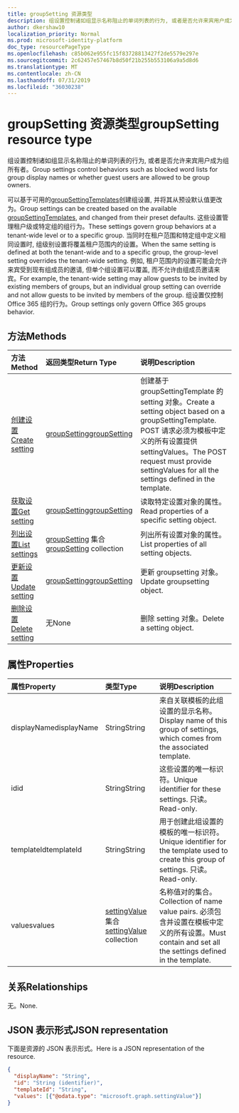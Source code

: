 ```yaml
---
title: groupSetting 资源类型
description: 组设置控制诸如组显示名称阻止的单词列表的行为, 或者是否允许来宾用户成为组所有者。
author: dkershaw10
localization_priority: Normal
ms.prod: microsoft-identity-platform
doc_type: resourcePageType
ms.openlocfilehash: c85b062e955fc15f83728813427f2de5579e297e
ms.sourcegitcommit: 2c62457e57467b8d50f21b255b553106a9a5d8d6
ms.translationtype: MT
ms.contentlocale: zh-CN
ms.lasthandoff: 07/31/2019
ms.locfileid: "36030238"
---
```

# <a name="groupsetting-resource-type"></a><span data-ttu-id="138d5-103">groupSetting 资源类型</span><span class="sxs-lookup"><span data-stu-id="138d5-103">groupSetting resource type</span></span>

<span data-ttu-id="138d5-104">组设置控制诸如组显示名称阻止的单词列表的行为, 或者是否允许来宾用户成为组所有者。</span><span class="sxs-lookup"><span data-stu-id="138d5-104">Group settings control behaviors such as blocked word lists for group display names or whether guest users are allowed to be group owners.</span></span>

<span data-ttu-id="138d5-105">可以基于可用的[groupSettingTemplates](groupsettingtemplate.md)创建组设置, 并将其从预设默认值更改为。</span><span class="sxs-lookup"><span data-stu-id="138d5-105">Group settings can be created based on the available [groupSettingTemplates](groupsettingtemplate.md), and changed from their preset defaults.</span></span> <span data-ttu-id="138d5-106">这些设置管理租户级或特定组的组行为。</span><span class="sxs-lookup"><span data-stu-id="138d5-106">These settings govern group behaviors at a tenant-wide level or to a specific group.</span></span> <span data-ttu-id="138d5-107">当同时在租户范围和特定组中定义相同设置时, 组级别设置将覆盖租户范围内的设置。</span><span class="sxs-lookup"><span data-stu-id="138d5-107">When the same setting is defined at both the tenant-wide and to a specific group, the group-level setting overrides the tenant-wide setting.</span></span>  <span data-ttu-id="138d5-108">例如, 租户范围内的设置可能会允许来宾受到现有组成员的邀请, 但单个组设置可以覆盖, 而不允许由组成员邀请来宾。</span><span class="sxs-lookup"><span data-stu-id="138d5-108">For example, the tenant-wide setting may allow guests to be invited by existing members of groups, but an individual group setting can override and not allow guests to be invited by members of the group.</span></span> <span data-ttu-id="138d5-109">组设置仅控制 Office 365 组的行为。</span><span class="sxs-lookup"><span data-stu-id="138d5-109">Group settings only govern Office 365 groups behavior.</span></span>

## <a name="methods"></a><span data-ttu-id="138d5-110">方法</span><span class="sxs-lookup"><span data-stu-id="138d5-110">Methods</span></span>

| <span data-ttu-id="138d5-111">方法</span><span class="sxs-lookup"><span data-stu-id="138d5-111">Method</span></span> | <span data-ttu-id="138d5-112">返回类型</span><span class="sxs-lookup"><span data-stu-id="138d5-112">Return Type</span></span> | <span data-ttu-id="138d5-113">说明</span><span class="sxs-lookup"><span data-stu-id="138d5-113">Description</span></span> |
|:---------------|:--------|:----------|
|[<span data-ttu-id="138d5-114">创建设置</span><span class="sxs-lookup"><span data-stu-id="138d5-114">Create setting</span></span>](../api/groupsetting-post-groupsettings.md) | [<span data-ttu-id="138d5-115">groupSetting</span><span class="sxs-lookup"><span data-stu-id="138d5-115">groupSetting</span></span>](groupsetting.md) |<span data-ttu-id="138d5-116">创建基于 groupSettingTemplate 的 setting 对象。</span><span class="sxs-lookup"><span data-stu-id="138d5-116">Create a setting object based on a groupSettingTemplate.</span></span> <span data-ttu-id="138d5-117">POST 请求必须为模板中定义的所有设置提供 settingValues。</span><span class="sxs-lookup"><span data-stu-id="138d5-117">The POST request must provide settingValues for all the settings defined in the template.</span></span> |
|[<span data-ttu-id="138d5-118">获取设置</span><span class="sxs-lookup"><span data-stu-id="138d5-118">Get setting</span></span>](../api/groupsetting-get.md) | [<span data-ttu-id="138d5-119">groupSetting</span><span class="sxs-lookup"><span data-stu-id="138d5-119">groupSetting</span></span>](groupsetting.md) | <span data-ttu-id="138d5-120">读取特定设置对象的属性。</span><span class="sxs-lookup"><span data-stu-id="138d5-120">Read properties of a specific setting object.</span></span> |
|[<span data-ttu-id="138d5-121">列出设置</span><span class="sxs-lookup"><span data-stu-id="138d5-121">List settings</span></span>](../api/groupsetting-list.md) | <span data-ttu-id="138d5-122">[groupSetting](groupsetting.md) 集合</span><span class="sxs-lookup"><span data-stu-id="138d5-122">[groupSetting](groupsetting.md) collection</span></span> | <span data-ttu-id="138d5-123">列出所有设置对象的属性。</span><span class="sxs-lookup"><span data-stu-id="138d5-123">List properties of all setting objects.</span></span> |
|[<span data-ttu-id="138d5-124">更新设置</span><span class="sxs-lookup"><span data-stu-id="138d5-124">Update setting</span></span>](../api/groupsetting-update.md) | [<span data-ttu-id="138d5-125">groupSetting</span><span class="sxs-lookup"><span data-stu-id="138d5-125">groupSetting</span></span>](groupsetting.md) | <span data-ttu-id="138d5-126">更新 groupsetting 对象。</span><span class="sxs-lookup"><span data-stu-id="138d5-126">Update groupsetting object.</span></span> |
|[<span data-ttu-id="138d5-127">删除设置</span><span class="sxs-lookup"><span data-stu-id="138d5-127">Delete setting</span></span>](../api/groupsetting-delete.md) | <span data-ttu-id="138d5-128">无</span><span class="sxs-lookup"><span data-stu-id="138d5-128">None</span></span> | <span data-ttu-id="138d5-129">删除 setting 对象。</span><span class="sxs-lookup"><span data-stu-id="138d5-129">Delete a setting object.</span></span> |

## <a name="properties"></a><span data-ttu-id="138d5-130">属性</span><span class="sxs-lookup"><span data-stu-id="138d5-130">Properties</span></span>

| <span data-ttu-id="138d5-131">属性</span><span class="sxs-lookup"><span data-stu-id="138d5-131">Property</span></span> | <span data-ttu-id="138d5-132">类型</span><span class="sxs-lookup"><span data-stu-id="138d5-132">Type</span></span> | <span data-ttu-id="138d5-133">说明</span><span class="sxs-lookup"><span data-stu-id="138d5-133">Description</span></span> |
|:---------------|:--------|:----------|
|<span data-ttu-id="138d5-134">displayName</span><span class="sxs-lookup"><span data-stu-id="138d5-134">displayName</span></span>|<span data-ttu-id="138d5-135">String</span><span class="sxs-lookup"><span data-stu-id="138d5-135">String</span></span>| <span data-ttu-id="138d5-136">来自关联模板的此组设置的显示名称。</span><span class="sxs-lookup"><span data-stu-id="138d5-136">Display name of this group of settings, which comes from the associated template.</span></span> |
|<span data-ttu-id="138d5-137">id</span><span class="sxs-lookup"><span data-stu-id="138d5-137">id</span></span>|<span data-ttu-id="138d5-138">String</span><span class="sxs-lookup"><span data-stu-id="138d5-138">String</span></span>| <span data-ttu-id="138d5-139">这些设置的唯一标识符。</span><span class="sxs-lookup"><span data-stu-id="138d5-139">Unique identifier for these settings.</span></span> <span data-ttu-id="138d5-140">只读。</span><span class="sxs-lookup"><span data-stu-id="138d5-140">Read-only.</span></span> |
|<span data-ttu-id="138d5-141">templateId</span><span class="sxs-lookup"><span data-stu-id="138d5-141">templateId</span></span>|<span data-ttu-id="138d5-142">String</span><span class="sxs-lookup"><span data-stu-id="138d5-142">String</span></span>| <span data-ttu-id="138d5-143">用于创建此组设置的模板的唯一标识符。</span><span class="sxs-lookup"><span data-stu-id="138d5-143">Unique identifier for the template used to create this group of settings.</span></span> <span data-ttu-id="138d5-144">只读。</span><span class="sxs-lookup"><span data-stu-id="138d5-144">Read-only.</span></span> |
|<span data-ttu-id="138d5-145">values</span><span class="sxs-lookup"><span data-stu-id="138d5-145">values</span></span>|<span data-ttu-id="138d5-146">[settingValue](settingvalue.md)集合</span><span class="sxs-lookup"><span data-stu-id="138d5-146">[settingValue](settingvalue.md) collection</span></span>| <span data-ttu-id="138d5-147">名称值对的集合。</span><span class="sxs-lookup"><span data-stu-id="138d5-147">Collection of name value pairs.</span></span> <span data-ttu-id="138d5-148">必须包含并设置在模板中定义的所有设置。</span><span class="sxs-lookup"><span data-stu-id="138d5-148">Must contain and set all the settings defined in the template.</span></span> |

## <a name="relationships"></a><span data-ttu-id="138d5-149">关系</span><span class="sxs-lookup"><span data-stu-id="138d5-149">Relationships</span></span>

<span data-ttu-id="138d5-150">无。</span><span class="sxs-lookup"><span data-stu-id="138d5-150">None.</span></span>

## <a name="json-representation"></a><span data-ttu-id="138d5-151">JSON 表示形式</span><span class="sxs-lookup"><span data-stu-id="138d5-151">JSON representation</span></span>

<span data-ttu-id="138d5-152">下面是资源的 JSON 表示形式。</span><span class="sxs-lookup"><span data-stu-id="138d5-152">Here is a JSON representation of the resource.</span></span>

<!--{
  "blockType": "resource",
  "openType": true,
  "optionalProperties": [],
  "keyProperty": "id",
  "baseType": "microsoft.graph.entity",
  "@odata.type": "microsoft.graph.groupSetting"
}-->

```json
{
  "displayName": "String",
  "id": "String (identifier)",
  "templateId": "String",
  "values": [{"@odata.type": "microsoft.graph.settingValue"}]
}

```


<!-- uuid: 8fcb5dbc-d5aa-4681-8e31-b001d5168d79
2015-10-25 14:57:30 UTC -->
<!-- {
  "type": "#page.annotation",
  "description": "groupSetting resource",
  "keywords": "",
  "section": "documentation",
  "tocPath": ""
}-->

